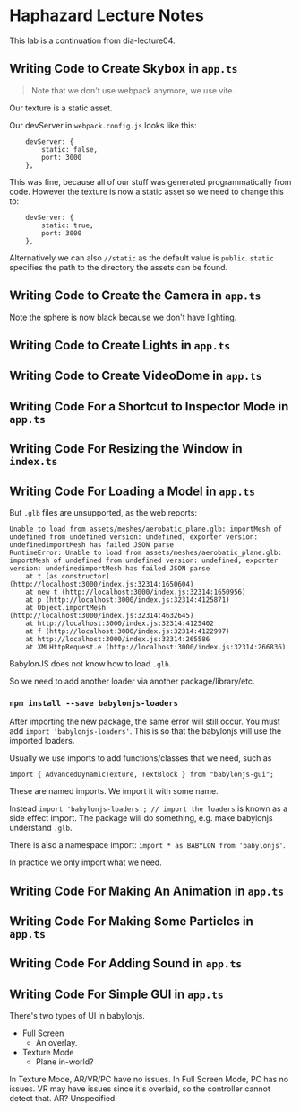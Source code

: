 # Haphazard Lecture Notes

This lab is a continuation from dia-lecture04.

## Writing Code to Create Skybox in `app.ts`

> Note that we don't use webpack anymore, we use vite.

Our texture is a static asset.

Our devServer in `webpack.config.js` looks like this:

```
    devServer: {
        static: false,
        port: 3000
    },
```

This was fine, because all of our stuff was generated programmatically from code.
However the texture is now a static asset so we need to change this to:

```
    devServer: {
        static: true,
        port: 3000
    },
```

Alternatively we can also `//static` as the default value is `public`.
`static `specifies the path to the directory the assets can be found.

## Writing Code to Create the Camera in `app.ts`

Note the sphere is now black because we don't have lighting.

## Writing Code to Create Lights in `app.ts`

## Writing Code to Create VideoDome in `app.ts`

## Writing Code For a Shortcut to Inspector Mode in `app.ts`

## Writing Code For Resizing the Window in `index.ts`

## Writing Code For Loading a Model in `app.ts`

But `.glb` files are unsupported, as the web reports:
```
Unable to load from assets/meshes/aerobatic_plane.glb: importMesh of undefined from undefined version: undefined, exporter version: undefinedimportMesh has failed JSON parse
RuntimeError: Unable to load from assets/meshes/aerobatic_plane.glb: importMesh of undefined from undefined version: undefined, exporter version: undefinedimportMesh has failed JSON parse
    at t [as constructor] (http://localhost:3000/index.js:32314:1650604)
    at new t (http://localhost:3000/index.js:32314:1650956)
    at p (http://localhost:3000/index.js:32314:4125871)
    at Object.importMesh (http://localhost:3000/index.js:32314:4632645)
    at http://localhost:3000/index.js:32314:4125402
    at f (http://localhost:3000/index.js:32314:4122997)
    at http://localhost:3000/index.js:32314:265586
    at XMLHttpRequest.e (http://localhost:3000/index.js:32314:266836)
```

BabylonJS does not know how to load `.glb`.

So we need to add another loader via another package/library/etc.

### `npm install --save babylonjs-loaders`

After importing the new package, the same error will still occur.
You must add `import 'babylonjs-loaders'`.
This is so that the babylonjs will use the imported loaders.

Usually we use imports to add functions/classes that we need, such as

`
import { AdvancedDynamicTexture, TextBlock } from "babylonjs-gui";
`

These are named imports. We import it with some name.

Instead `import 'babylonjs-loaders'; // import the loaders` is known as a
side effect import. The package will do something, e.g. make babylonjs
understand `.glb`.

There is also a namespace import: `import * as BABYLON from 'babylonjs'`.

In practice we only import what we need.

## Writing Code For Making An Animation in `app.ts`

## Writing Code For Making Some Particles in `app.ts`

## Writing Code For Adding Sound in `app.ts`

## Writing Code For Simple GUI in `app.ts`

There's two types of UI in babylonjs.
- Full Screen
  - An overlay.
- Texture Mode
  - Plane in-world?

In Texture Mode, AR/VR/PC have no issues.
In Full Screen Mode, PC has no issues. VR may have issues since it's overlaid, so the controller cannot detect that. AR? Unspecified.